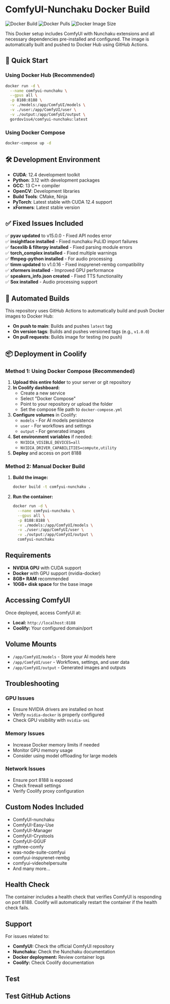 # ComfyUI-Nunchaku Docker Build

![Docker Build](https://github.com/gordo-v1su4/ComfyUI-Nunchaku-Docker-Build/workflows/Build%20and%20Push%20Docker%20Image/badge.svg)
![Docker Pulls](https://img.shields.io/docker/pulls/gordov1su4/comfyui-nunchaku)
![Docker Image Size](https://img.shields.io/docker/image-size/gordov1su4/comfyui-nunchaku)

This Docker setup includes ComfyUI with Nunchaku extensions and all necessary dependencies pre-installed and configured. The image is automatically built and pushed to Docker Hub using GitHub Actions.

## 🚀 Quick Start

### Using Docker Hub (Recommended)

```bash
docker run -d \
  --name comfyui-nunchaku \
  --gpus all \
  -p 8188:8188 \
  -v ./models:/app/ComfyUI/models \
  -v ./user:/app/ComfyUI/user \
  -v ./output:/app/ComfyUI/output \
  gordov1su4/comfyui-nunchaku:latest
```

### Using Docker Compose

```bash
docker-compose up -d
```

## 🛠️ Development Environment

- **CUDA**: 12.4 development toolkit
- **Python**: 3.12 with development packages
- **GCC**: 13 C++ compiler
- **OpenCV**: Development libraries
- **Build Tools**: CMake, Ninja
- **PyTorch**: Latest stable with CUDA 12.4 support
- **xFormers**: Latest stable version

## ✅ Fixed Issues Included

✅ **pyav updated** to v15.0.0 - Fixed API nodes error  
✅ **insightface installed** - Fixed nunchaku PuLID import failures  
✅ **facexlib & filterpy installed** - Fixed parsing module errors  
✅ **torch_complex installed** - Fixed multiple warnings  
✅ **ffmpeg-python installed** - For audio processing  
✅ **timm updated** to v1.0.16 - Fixed inspyrenet-rembg compatibility  
✅ **xformers installed** - Improved GPU performance  
✅ **speakers_info.json created** - Fixed TTS functionality  
✅ **Sox installed** - Audio processing support  

## 🔄 Automated Builds

This repository uses GitHub Actions to automatically build and push Docker images to Docker Hub:

- **On push to main**: Builds and pushes `latest` tag
- **On version tags**: Builds and pushes versioned tags (e.g., `v1.0.0`)
- **On pull requests**: Builds image for testing (no push)

## 📦 Deployment in Coolify

### Method 1: Using Docker Compose (Recommended)

1. **Upload this entire folder** to your server or git repository
2. **In Coolify dashboard:**
   - Create a new service
   - Select "Docker Compose"
   - Point to your repository or upload the folder
   - Set the compose file path to `docker-compose.yml`
3. **Configure volumes** in Coolify:
   - `models` - For AI models persistence
   - `user` - For workflows and settings
   - `output` - For generated images
4. **Set environment variables** if needed:
   - `NVIDIA_VISIBLE_DEVICES=all`
   - `NVIDIA_DRIVER_CAPABILITIES=compute,utility`
5. **Deploy** and access on port 8188

### Method 2: Manual Docker Build

1. **Build the image:**
   ```bash
   docker build -t comfyui-nunchaku .
   ```

2. **Run the container:**
   ```bash
   docker run -d \
     --name comfyui-nunchaku \
     --gpus all \
     -p 8188:8188 \
     -v ./models:/app/ComfyUI/models \
     -v ./user:/app/ComfyUI/user \
     -v ./output:/app/ComfyUI/output \
     comfyui-nunchaku
   ```

## Requirements

- **NVIDIA GPU** with CUDA support
- **Docker** with GPU support (nvidia-docker)
- **8GB+ RAM** recommended
- **10GB+ disk space** for the base image

## Accessing ComfyUI

Once deployed, access ComfyUI at:
- **Local:** `http://localhost:8188`
- **Coolify:** Your configured domain/port

## Volume Mounts

- `/app/ComfyUI/models` - Store your AI models here
- `/app/ComfyUI/user` - Workflows, settings, and user data
- `/app/ComfyUI/output` - Generated images and outputs

## Troubleshooting

### GPU Issues
- Ensure NVIDIA drivers are installed on host
- Verify `nvidia-docker` is properly configured
- Check GPU visibility with `nvidia-smi`

### Memory Issues
- Increase Docker memory limits if needed
- Monitor GPU memory usage
- Consider using model offloading for large models

### Network Issues
- Ensure port 8188 is exposed
- Check firewall settings
- Verify Coolify proxy configuration

## Custom Nodes Included

- ComfyUI-nunchaku
- ComfyUI-Easy-Use
- ComfyUI-Manager
- ComfyUI-Crystools
- ComfyUI-GGUF
- rgthree-comfy
- was-node-suite-comfyui
- comfyui-inspyrenet-rembg
- comfyui-videohelpersuite
- And many more...

## Health Check

The container includes a health check that verifies ComfyUI is responding on port 8188. Coolify will automatically restart the container if the health check fails.

## Support

For issues related to:
- **ComfyUI:** Check the official ComfyUI repository
- **Nunchaku:** Check the Nunchaku documentation
- **Docker deployment:** Review container logs
- **Coolify:** Check Coolify documentation
## Test

## Test GitHub Actions
